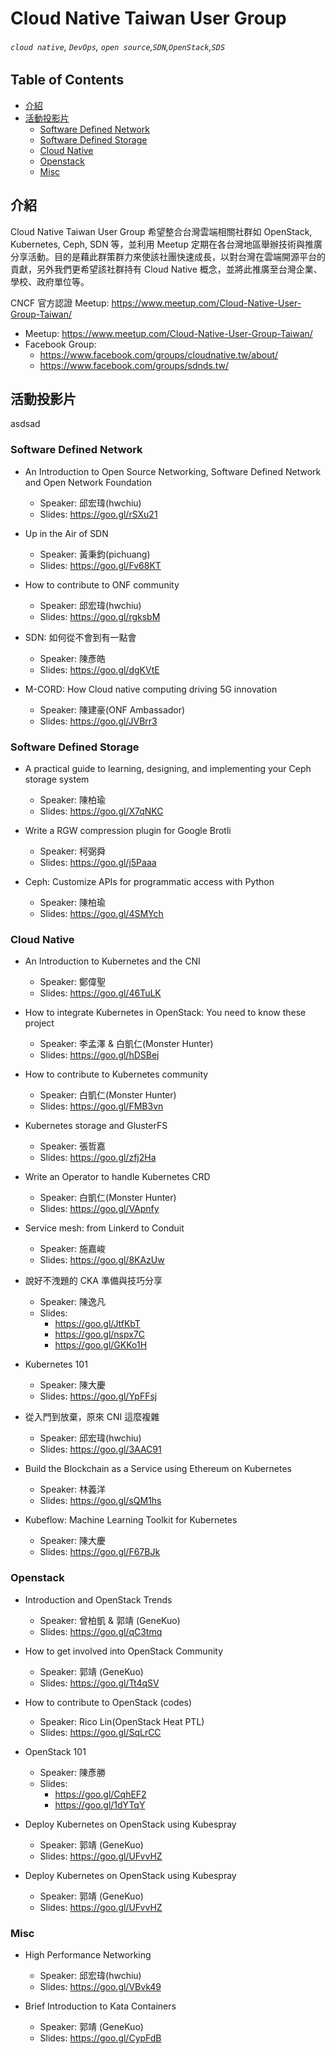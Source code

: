 # Cloud Native Taiwan User Group

###### `cloud native`, `DevOps`, `open source`,`SDN`,`OpenStack`,`SDS`


## Table of Contents
- [介紹](#介紹)
- [活動投影片](#活動投影片)
    - [Software Defined Network](#Software-Defined-Network)
    - [Software Defined Storage](#Software-Defined-Storage)
    - [Cloud Native](#Cloud-Native)
    - [Openstack](#Openstack)
    - [Misc](#Misc)

## 介紹
Cloud Native Taiwan User Group 希望整合台灣雲端相關社群如 OpenStack, Kubernetes, Ceph, SDN 等，並利用 Meetup 定期在各台灣地區舉辦技術與推廣分享活動。目的是藉此群策群力來使該社團快速成長，以對台灣在雲端開源平台的貢獻，另外我們更希望該社群持有 Cloud Native 概念，並將此推廣至台灣企業、學校、政府單位等。

CNCF 官方認證 Meetup: https://www.meetup.com/Cloud-Native-User-Group-Taiwan/ 

- Meetup: https://www.meetup.com/Cloud-Native-User-Group-Taiwan/ 
- Facebook Group: 
    - https://www.facebook.com/groups/cloudnative.tw/about/
    - https://www.facebook.com/groups/sdnds.tw/

## 活動投影片
asdsad
### Software Defined Network
- An Introduction to Open Source Networking, Software Defined Network and Open Network Foundation
    - Speaker: 邱宏瑋(hwchiu)
    - Slides: https://goo.gl/rSXu21

- Up in the Air of SDN
    - Speaker: 黃秉鈞(pichuang)
    - Slides: https://goo.gl/Fv68KT

- How to contribute to ONF community
    - Speaker: 邱宏瑋(hwchiu)
    - Slides: https://goo.gl/rgksbM

- SDN: 如何從不會到有一點會
    - Speaker: 陳彥皓
    - Slides: https://goo.gl/dgKVtE

- M-CORD: How Cloud native computing driving 5G innovation
    - Speaker: 陳建豪(ONF Ambassador)
    - Slides: https://goo.gl/JVBrr3

### Software Defined Storage
- A practical guide to learning, designing, and implementing your Ceph storage system
    - Speaker: 陳柏瑜
    - Slides: https://goo.gl/X7qNKC

- Write a RGW compression plugin for Google Brotli 
    - Speaker: 柯弼舜
    - Slides: https://goo.gl/j5Paaa

- Ceph: Customize APIs for programmatic access with Python
    - Speaker: 陳柏瑜
    - Slides: https://goo.gl/4SMYch

### Cloud Native
- An Introduction to Kubernetes and the CNI
    - Speaker: 鄭偉聖
    - Slides: https://goo.gl/46TuLK

- How to integrate Kubernetes in OpenStack: You need to know these project
    - Speaker: 李孟澤 & 白凱仁(Monster Hunter)
    - Slides: https://goo.gl/hDSBej

- How to contribute to Kubernetes community
    - Speaker: 白凱仁(Monster Hunter)
    - Slides: https://goo.gl/FMB3vn

- Kubernetes storage and GlusterFS
    - Speaker: 張哲嘉
    - Slides: https://goo.gl/zfj2Ha

- Write an Operator to handle Kubernetes CRD
    - Speaker: 白凱仁(Monster Hunter)
    - Slides: https://goo.gl/VApnfy

- Service mesh: from Linkerd to Conduit
    - Speaker: 施嘉峻
    - Slides: https://goo.gl/8KAzUw

- 說好不洩題的 CKA 準備與技巧分享
    - Speaker: 陳逸凡
    - Slides: 
        - https://goo.gl/JtfKbT
        - https://goo.gl/nspx7C
        - https://goo.gl/GKKo1H
       
- Kubernetes 101
    - Speaker: 陳大慶
    - Slides: https://goo.gl/YpFFsj

- 從入門到放棄，原來 CNI 這麼複雜
    - Speaker: 邱宏瑋(hwchiu)
    - Slides: https://goo.gl/3AAC91

- Build the Blockchain as a Service  using Ethereum on Kubernetes
    - Speaker: 林義洋
    - Slides: https://goo.gl/sQM1hs

- Kubeflow: Machine Learning Toolkit for Kubernetes
    - Speaker: 陳大慶
    - Slides: https://goo.gl/F67BJk

### Openstack
- Introduction and OpenStack Trends
    - Speaker: 曾柏凱 & 郭靖 (GeneKuo)
    - Slides: https://goo.gl/qC3tmq

- How to get involved into OpenStack Community
    - Speaker: 郭靖 (GeneKuo)
    - Slides: https://goo.gl/Tt4qSV

- How to contribute to OpenStack (codes)
    - Speaker: Rico Lin(OpenStack Heat PTL)
    - Slides: https://goo.gl/SqLrCC

- OpenStack 101
    - Speaker: 陳彥勝
    - Slides: 
        - https://goo.gl/CqhEF2
        - https://goo.gl/1dYTqY

- Deploy Kubernetes on OpenStack using Kubespray
    - Speaker: 郭靖 (GeneKuo)
    - Slides: https://goo.gl/UFvvHZ

- Deploy Kubernetes on OpenStack using Kubespray
    - Speaker: 郭靖 (GeneKuo)
    - Slides: https://goo.gl/UFvvHZ


### Misc
- High Performance Networking
    - Speaker: 邱宏瑋(hwchiu)
    - Slides: https://goo.gl/VBvk49
    
- Brief Introduction to Kata Containers
    - Speaker: 郭靖 (GeneKuo)
    - Slides: https://goo.gl/CypFdB
